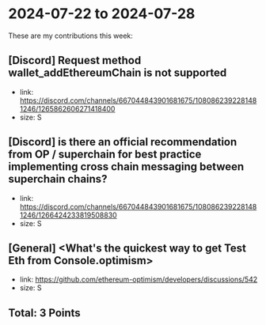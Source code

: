 # 2024-07-22 to 2024-07-28

These are my contributions this week:

## [Discord] Request method wallet_addEthereumChain is not supported

- link: https://discord.com/channels/667044843901681675/1080862392281481246/1265862606271418400
- size: S

## [Discord] is there an official recommendation from OP / superchain for best practice implementing cross chain messaging between superchain chains?

- link: https://discord.com/channels/667044843901681675/1080862392281481246/1266424233819508830
- size: S

## [General] <What's the quickest way to get Test Eth from Console.optimism>

- link: https://github.com/ethereum-optimism/developers/discussions/542
- size: S

## Total: 3 Points
